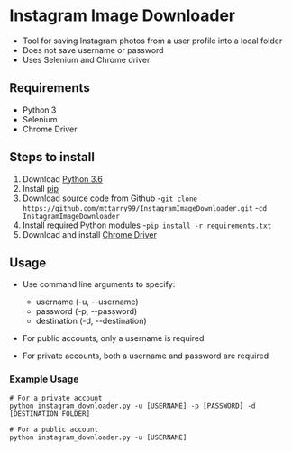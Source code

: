 # Instagram Image Downloader
- Tool for saving Instagram photos from a user profile into a local folder
- Does not save username or password
- Uses Selenium and Chrome driver

## Requirements
- Python 3
- Selenium
- Chrome Driver

## Steps to install
1. Download [Python 3.6](https://www.python.org/downloads/release/python-360/)
2. Install [pip](https://pip.pypa.io/en/stable/installing/)
3. Download source code from Github
	-```git clone https://github.com/mttarry99/InstagramImageDownloader.git```
	-```cd InstagramImageDownloader```
4. Install required Python modules
	-```pip install -r requirements.txt```
5. Download and install [Chrome Driver](https://chromedriver.chromium.org/downloads)

## Usage
- Use command line arguments to specify:
	- username (-u, --username)
	- password (-p, --password)
	- destination (-d, --destination)
	
- For public accounts, only a username is required
- For private accounts, both a username and password are required

### Example Usage
```
# For a private account
python instagram_downloader.py -u [USERNAME] -p [PASSWORD] -d [DESTINATION FOLDER]

# For a public account
python instagram_downloader.py -u [USERNAME]
```
	

